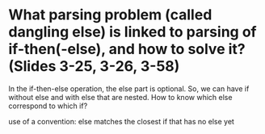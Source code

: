 # What parsing problem (called dangling else) is linked to parsing of if-then(-else), and how to solve it?  (Slides 3-25, 3-26, 3-58)

In the if-then-else operation, the else part is optional. So, we can have if without else and with else that are nested. How to know which else correspond to which if?

use of a convention: else matches the closest if that has no else yet